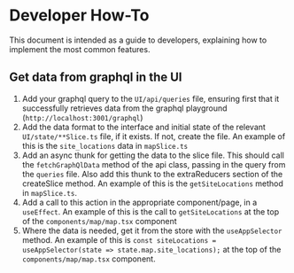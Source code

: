 # Developer How-To

This document is intended as a guide to developers, explaining how to implement the most common features.

## Get data from graphql in the UI
1. Add your graphql query to the `UI/api/queries` file, ensuring first that it successfully retrieves data from the graphql playground (`http://localhost:3001/graphql`)
1. Add the data format to the interface and initial state of the relevant `UI/state/**Slice.ts` file, if it exists. If not, create the file. An example of this is the `site_locations` data in `mapSlice.ts`
1. Add an async thunk for getting the data to the slice file. This should call the `fetchGraphQlData` method of the api class, passing in the query from the `queries` file. Also add this thunk to the extraReducers section of the createSlice method. An example of this is the `getSiteLocations` method in `mapSlice.ts`.
1. Add a call to this action in the appropriate component/page, in a `useEffect`. An example of this is the call to `getSiteLocations` at the top of the `components/map/map.tsx` component
1. Where the data is needed, get it from the store with the `useAppSelector` method. An example of this is `const siteLocations = useAppSelector(state => state.map.site_locations);` at the top of the `components/map/map.tsx` component.
